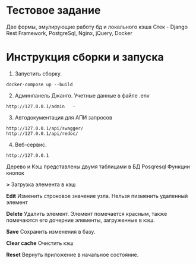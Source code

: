 # Тестовое задание
Две формы, эмулирующие работу бд и локального кэша
Стек - Django Rest Framework, PostgreSql, Nginx, jQuery, Docker

# Инструкция сборки и запуска

  1. Запустить сборку.

    docker-compose up --build
    
  2. Админпанель Джанго. Учетные данные в файле .env

    http://127.0.0.1/admin   - 
     
  3. Автодокументация для АПИ запросов

    http://127.0.0.1/api/swagger/
    http://127.0.0.1/api/redoc/
   
  4. Веб-сервис.

    http://127.0.0.1

Дерево и Кэш представлены двумя таблицами в БД Posqresql 
Функции кнопок

**>**        Загрузка элемента в кэш

**Edit**     Изменить строковое значение узла. Нельзя пизменить удаленный элемент

**Delete**        Удалить элемент. Элемент помечается красным, также помечаются его дочерние элементы, загруженные в кэш.

**Save**          Сохранить изменения в базу. 

**Clear cache**   Очистить кэш

**Reset**     Вернуть приложение в начальное состояние.




 
